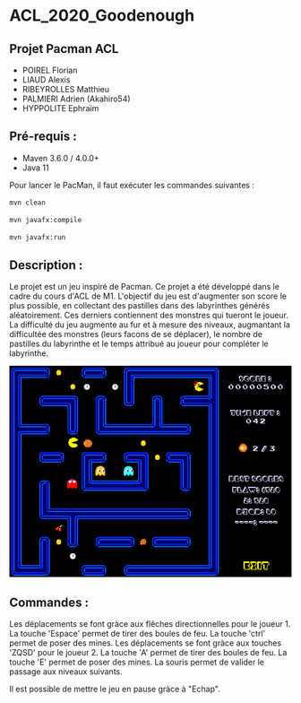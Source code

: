 # ACL_2020_Goodenough
## Projet Pacman ACL 
* POIREL Florian
* LIAUD Alexis
* RIBEYROLLES Matthieu
* PALMIERI Adrien (Akahiro54)
* HYPPOLITE Ephraïm

## Pré-requis : 
* Maven 3.6.0 / 4.0.0+
* Java 11

Pour lancer le PacMan, il faut exécuter les commandes suivantes :

```bash
mvn clean
```

```bash
mvn javafx:compile
```

```bash
mvn javafx:run
```

## Description :
Le projet est un jeu inspiré de Pacman. Ce projet a été développé dans le cadre du cours d'ACL de M1. 
L'objectif du jeu est d'augmenter son score le plus possible, en collectant des pastilles dans des labyrinthes générés aléatoirement. Ces derniers contiennent des monstres qui tueront le joueur. La difficulté du jeu augmente au fur et à mesure des niveaux, augmantant la difficultée des monstres (leurs facons de se déplacer), le nombre de pastilles du labyrinthe et le temps attribué au joueur pour compléter le labyrinthe.

![Image illustration](https://github.com/liaud1u/ACL_2020_Goodenough/blob/Sprint3/pacman_view.png?raw=true)

## Commandes :
Les déplacements se font gràce aux flêches directionnelles pour le joueur 1. La touche 'Espace' permet de tirer des boules de feu. La touche 'ctrl' permet de poser des mines. 
Les déplacements se font gràce aux touches 'ZQSD' pour le joueur 2. La touche 'A' permet de tirer des boules de feu. La touche 'E' permet de poser des mines. 
La souris permet de valider le passage aux niveaux suivants. 

Il est possible de mettre le jeu en pause gràce à "Echap". 
